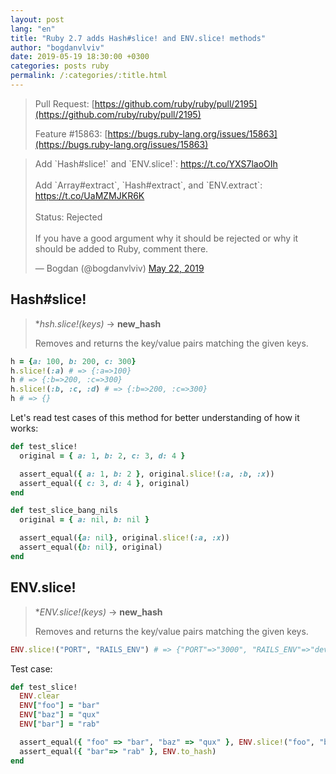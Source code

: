 ```yaml
---
layout: post
lang: "en"
title: "Ruby 2.7 adds Hash#slice! and ENV.slice! methods"
author: "bogdanvlviv"
date: 2019-05-19 18:30:00 +0300
categories: posts ruby
permalink: /:categories/:title.html
---
```


> Pull Request: [https://github.com/ruby/ruby/pull/2195](https://github.com/ruby/ruby/pull/2195)
>
> Feature #15863: [https://bugs.ruby-lang.org/issues/15863](https://bugs.ruby-lang.org/issues/15863)

<blockquote class="twitter-tweet" data-lang="en"><p lang="en" dir="ltr">Add `Hash#slice!` and `ENV.slice!`: <a href="https://t.co/YXS7laoOIh">https://t.co/YXS7laoOIh</a><br><br>Add `Array#extract`, `Hash#extract`, and `ENV.extract`: <a href="https://t.co/UaMZMJKR6K">https://t.co/UaMZMJKR6K</a><br><br>Status: Rejected<br><br>If you have a good argument why it should be rejected or why it should be added to Ruby, comment there.</p>&mdash; Bogdan (@bogdanvlviv) <a href="https://twitter.com/bogdanvlviv/status/1131299801612652546?ref_src=twsrc%5Etfw">May 22, 2019</a></blockquote>

## Hash#slice!

> **hsh.slice!(*keys)** -> **new_hash**
>
> Removes and returns the key/value pairs matching the given keys.

```ruby
h = {a: 100, b: 200, c: 300}
h.slice!(:a) # => {:a=>100}
h # => {:b=>200, :c=>300}
h.slice!(:b, :c, :d) # => {:b=>200, :c=>300}
h # => {}
```

Let's read test cases of this method for better understanding of how it works:

```ruby
def test_slice!
  original = { a: 1, b: 2, c: 3, d: 4 }

  assert_equal({ a: 1, b: 2 }, original.slice!(:a, :b, :x))
  assert_equal({ c: 3, d: 4 }, original)
end

def test_slice_bang_nils
  original = { a: nil, b: nil }

  assert_equal({a: nil}, original.slice!(:a, :x))
  assert_equal({b: nil}, original)
end
```

## ENV.slice!

> **ENV.slice!(*keys)** -> **new_hash**
>
> Removes and returns the key/value pairs matching the given keys.

```ruby
ENV.slice!("PORT", "RAILS_ENV") # => {"PORT"=>"3000", "RAILS_ENV"=>"development"}
```

Test case:

```ruby
def test_slice!
  ENV.clear
  ENV["foo"] = "bar"
  ENV["baz"] = "qux"
  ENV["bar"] = "rab"

  assert_equal({ "foo" => "bar", "baz" => "qux" }, ENV.slice!("foo", "baz", "xxx"))
  assert_equal({ "bar"=> "rab" }, ENV.to_hash)
end
```
